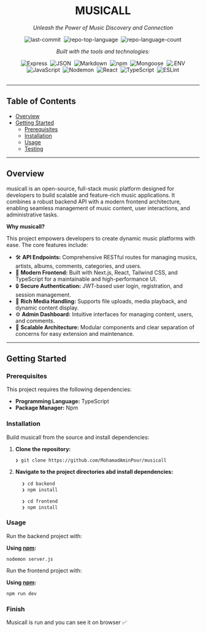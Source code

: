 <div data-state="active" data-orientation="horizontal" role="tabpanel" aria-labelledby="radix-:r10:-trigger-preview" id="radix-:r10:-content-preview" tabindex="0" class="mt-2 ring-offset-background focus-visible:outline-none focus-visible:ring-2 focus-visible:ring-ring focus-visible:ring-offset-2" style=""><div class="border border-border rounded-lg bg-background p-6 shadow-sm"><div class="prose prose-sm md:prose-base lg:prose-lg max-w-none prose-headings:font-bold prose-a:text-blue-600" style="user-select: none;"><div id="top" class="">

<div align="center" class="text-center">
<h1>MUSICALL</h1>
<p><em>Unleash the Power of Music Discovery and Connection</em></p>

<img alt="last-commit" src="https://img.shields.io/github/last-commit/MohamadAminPour/musicall?style=flat&amp;logo=git&amp;logoColor=white&amp;color=0080ff" class="inline-block mx-1" style="margin: 0px 2px;">
<img alt="repo-top-language" src="https://img.shields.io/github/languages/top/MohamadAminPour/musicall?style=flat&amp;color=0080ff" class="inline-block mx-1" style="margin: 0px 2px;">
<img alt="repo-language-count" src="https://img.shields.io/github/languages/count/MohamadAminPour/musicall?style=flat&amp;color=0080ff" class="inline-block mx-1" style="margin: 0px 2px;">
<p><em>Built with the tools and technologies:</em></p>
<img alt="Express" src="https://img.shields.io/badge/Express-000000.svg?style=flat&amp;logo=Express&amp;logoColor=white" class="inline-block mx-1" style="margin: 0px 2px;">
<img alt="JSON" src="https://img.shields.io/badge/JSON-000000.svg?style=flat&amp;logo=JSON&amp;logoColor=white" class="inline-block mx-1" style="margin: 0px 2px;">
<img alt="Markdown" src="https://img.shields.io/badge/Markdown-000000.svg?style=flat&amp;logo=Markdown&amp;logoColor=white" class="inline-block mx-1" style="margin: 0px 2px;">
<img alt="npm" src="https://img.shields.io/badge/npm-CB3837.svg?style=flat&amp;logo=npm&amp;logoColor=white" class="inline-block mx-1" style="margin: 0px 2px;">
<img alt="Mongoose" src="https://img.shields.io/badge/Mongoose-F04D35.svg?style=flat&amp;logo=Mongoose&amp;logoColor=white" class="inline-block mx-1" style="margin: 0px 2px;">
<img alt=".ENV" src="https://img.shields.io/badge/.ENV-ECD53F.svg?style=flat&amp;logo=dotenv&amp;logoColor=black" class="inline-block mx-1" style="margin: 0px 2px;">
<br>
<img alt="JavaScript" src="https://img.shields.io/badge/JavaScript-F7DF1E.svg?style=flat&amp;logo=JavaScript&amp;logoColor=black" class="inline-block mx-1" style="margin: 0px 2px;">
<img alt="Nodemon" src="https://img.shields.io/badge/Nodemon-76D04B.svg?style=flat&amp;logo=Nodemon&amp;logoColor=white" class="inline-block mx-1" style="margin: 0px 2px;">
<img alt="React" src="https://img.shields.io/badge/React-61DAFB.svg?style=flat&amp;logo=React&amp;logoColor=black" class="inline-block mx-1" style="margin: 0px 2px;">
<img alt="TypeScript" src="https://img.shields.io/badge/TypeScript-3178C6.svg?style=flat&amp;logo=TypeScript&amp;logoColor=white" class="inline-block mx-1" style="margin: 0px 2px;">
<img alt="ESLint" src="https://img.shields.io/badge/ESLint-4B32C3.svg?style=flat&amp;logo=ESLint&amp;logoColor=white" class="inline-block mx-1" style="margin: 0px 2px;">
</div>
<br>
<hr>
<h2>Table of Contents</h2>
<ul class="list-disc pl-4 my-0">
<li class="my-0"><a href="#overview">Overview</a></li>
<li class="my-0"><a href="#getting-started">Getting Started</a>
<ul class="list-disc pl-4 my-0">
<li class="my-0"><a href="#prerequisites">Prerequisites</a></li>
<li class="my-0"><a href="#installation">Installation</a></li>
<li class="my-0"><a href="#usage">Usage</a></li>
<li class="my-0"><a href="#testing">Testing</a></li>
</ul>
</li>
</ul>
<hr>
<h2>Overview</h2>
<p>musicall is an open-source, full-stack music platform designed for developers to build scalable and feature-rich music applications. It combines a robust backend API with a modern frontend architecture, enabling seamless management of music content, user interactions, and administrative tasks.</p>
<p><strong>Why musicall?</strong></p>
<p>This project empowers developers to create dynamic music platforms with ease. The core features include:</p>
<ul class="list-disc pl-4 my-0">
<li class="my-0">🛠️ <strong>API Endpoints:</strong> Comprehensive RESTful routes for managing musics, artists, albums, comments, categories, and users.</li>
<li class="my-0">🎨 <strong>Modern Frontend:</strong> Built with Next.js, React, Tailwind CSS, and TypeScript for a maintainable and high-performance UI.</li>
<li class="my-0">🔒 <strong>Secure Authentication:</strong> JWT-based user login, registration, and session management.</li>
<li class="my-0">🎵 <strong>Rich Media Handling:</strong> Supports file uploads, media playback, and dynamic content display.</li>
<li class="my-0">⚙️ <strong>Admin Dashboard:</strong> Intuitive interfaces for managing content, users, and comments.</li>
<li class="my-0">🚀 <strong>Scalable Architecture:</strong> Modular components and clear separation of concerns for easy extension and maintenance.</li>
</ul>
<hr>
<h2>Getting Started</h2>
<h3>Prerequisites</h3>
<p>This project requires the following dependencies:</p>
<ul class="list-disc pl-4 my-0">
<li class="my-0"><strong>Programming Language:</strong> TypeScript</li>
<li class="my-0"><strong>Package Manager:</strong> Npm</li>
</ul>
<h3>Installation</h3>
<p>Build musicall from the source and install dependencies:</p>
<ol>
<li class="my-0">
<p><strong>Clone the repository:</strong></p>
<pre><code class="language-sh">❯ git clone https://github.com/MohamadAminPour/musicall
</code></pre>
</li>
<li class="my-0">
<p><strong>Navigate to the project directories abd install dependencies:</strong></p>
<pre>
  <code class="language-sh">❯ cd backend</code>
  <code class="language-sh">❯ npm install</code>
</pre>
<pre>
  <code class="language-sh">❯ cd frontend</code>
  <code class="language-sh">❯ npm install</code>
</pre>
</li>
</ol>
<h3>Usage</h3>
<p>Run the backend project with:</p>
<p><strong>Using <a href="https://www.npmjs.com/">npm</a>:</strong></p>
<pre><code class="language-sh">nodemon server.js
</code></pre>
<p>Run the frontend project with:</p>
<p><strong>Using <a href="https://www.npmjs.com/">npm</a>:</strong></p>
<pre><code class="language-sh">npm run dev
</code></pre>
<h3>Finish</h3>
<p>Musicall is run and you can see it on browser ✅</p>
</div></div></div></div>
